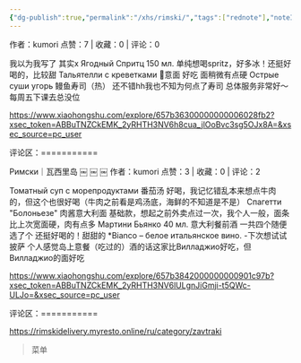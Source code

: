 ```yaml
---
{"dg-publish":true,"permalink":"/xhs/rimski/","tags":["rednote"],"noteIcon":"","updated":"2025-03-17T21:39:09.410+08:00"}
---
```


作者：kumori
点赞：7   |   收藏：0   |   评论：0

我以为我写了 其实x
Ягодный Спритц 150 мл. 单纯想喝spritz，好多冰！还挺好喝的，比较甜
Тальятелли с креветками 🦐意面 好吃 面稍微有点硬
Острые суши угорь 鳗鱼寿司（热） 还不错hh我也不知为何点了寿司
总体服务非常好～每周五下课去总没位

https://www.xiaohongshu.com/explore/657b36300000000006028fb2?xsec_token=ABBuTNZCkEMK_2yRHTH3NV6h8cua_jlOoBvc3sg5OJx8A=&xsec_source=pc_user

评论区：===========


Римски｜瓦西里岛
￼
￼
￼
作者：kumori
点赞：3   |   收藏：0   |   评论：2

Томатный суп с морепродуктами 番茄汤 好喝，我记忆错乱本来想点牛肉的，但这个也很好喝（牛肉之前看是鸡汤底，海鲜的不知道是不是）
Спагетти "Болоньезе" 肉酱意大利面 基础款，想起之前外卖点过一次，我个人一般，面条比上次宽面硬，肉有点多
Мартини Бьянко 40 мл. 意大利餐前酒 一共四个随便选了个 还挺好喝的！甜甜的
*Bianco – белое итальянское вино.
-下次想试试披萨 个人感觉岛上意餐（吃过的）酒的话这家比Вилладжио好吃，但Вилладжио的面好吃

https://www.xiaohongshu.com/explore/657b3842000000000901c97b?xsec_token=ABBuTNZCkEMK_2yRHTH3NV6lULgnJiGmji-t5QWc-ULJo=&xsec_source=pc_user

评论区：===========

https://rimskidelivery.myresto.online/ru/category/zavtraki

> 菜单